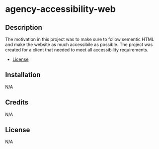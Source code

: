# agency-accessibility-web


## Description

The motivation in this project was to make sure to follow sementic HTML and make the website as much accessibile as possible.
The project was created for a client that needed to meet all accessibility requirements. 


- [License](#license)

## Installation

N/A

## Credits

N/A

## License
N/A

